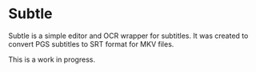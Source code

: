 # Subtle

Subtle is a simple editor and OCR wrapper for subtitles. It was created to convert PGS subtitles
to SRT format for MKV files.

This is a work in progress.
